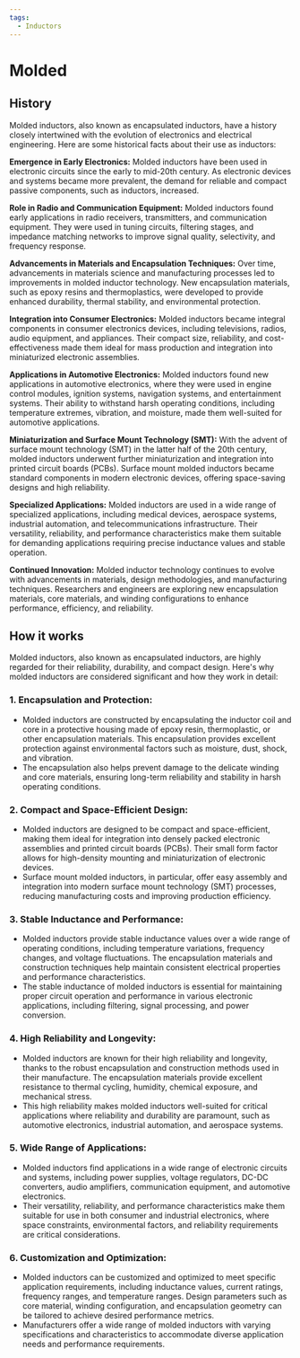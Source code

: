 ```yaml
---
tags:
  - Inductors
---
```


# Molded

## History

Molded inductors, also known as encapsulated inductors, have a history closely intertwined with the evolution of electronics and electrical engineering. Here are some historical facts about their use as inductors:

**Emergence in Early Electronics:** Molded inductors have been used in electronic circuits since the early to mid-20th century. As electronic devices and systems became more prevalent, the demand for reliable and compact passive components, such as inductors, increased.

**Role in Radio and Communication Equipment:** Molded inductors found early applications in radio receivers, transmitters, and communication equipment. They were used in tuning circuits, filtering stages, and impedance matching networks to improve signal quality, selectivity, and frequency response.

**Advancements in Materials and Encapsulation Techniques:** Over time, advancements in materials science and manufacturing processes led to improvements in molded inductor technology. New encapsulation materials, such as epoxy resins and thermoplastics, were developed to provide enhanced durability, thermal stability, and environmental protection.

**Integration into Consumer Electronics:** Molded inductors became integral components in consumer electronics devices, including televisions, radios, audio equipment, and appliances. Their compact size, reliability, and cost-effectiveness made them ideal for mass production and integration into miniaturized electronic assemblies.

**Applications in Automotive Electronics:** Molded inductors found new applications in automotive electronics, where they were used in engine control modules, ignition systems, navigation systems, and entertainment systems. Their ability to withstand harsh operating conditions, including temperature extremes, vibration, and moisture, made them well-suited for automotive applications.

**Miniaturization and Surface Mount Technology (SMT):** With the advent of surface mount technology (SMT) in the latter half of the 20th century, molded inductors underwent further miniaturization and integration into printed circuit boards (PCBs). Surface mount molded inductors became standard components in modern electronic devices, offering space-saving designs and high reliability.

**Specialized Applications:** Molded inductors are used in a wide range of specialized applications, including medical devices, aerospace systems, industrial automation, and telecommunications infrastructure. Their versatility, reliability, and performance characteristics make them suitable for demanding applications requiring precise inductance values and stable operation.

**Continued Innovation:** Molded inductor technology continues to evolve with advancements in materials, design methodologies, and manufacturing techniques. Researchers and engineers are exploring new encapsulation materials, core materials, and winding configurations to enhance performance, efficiency, and reliability.

## How it works

Molded inductors, also known as encapsulated inductors, are highly regarded for their reliability, durability, and compact design. Here's why molded inductors are considered significant and how they work in detail:

### 1. Encapsulation and Protection:
   - Molded inductors are constructed by encapsulating the inductor coil and core in a protective housing made of epoxy resin, thermoplastic, or other encapsulation materials. This encapsulation provides excellent protection against environmental factors such as moisture, dust, shock, and vibration.
   - The encapsulation also helps prevent damage to the delicate winding and core materials, ensuring long-term reliability and stability in harsh operating conditions.

### 2. Compact and Space-Efficient Design:
   - Molded inductors are designed to be compact and space-efficient, making them ideal for integration into densely packed electronic assemblies and printed circuit boards (PCBs). Their small form factor allows for high-density mounting and miniaturization of electronic devices.
   - Surface mount molded inductors, in particular, offer easy assembly and integration into modern surface mount technology (SMT) processes, reducing manufacturing costs and improving production efficiency.

### 3. Stable Inductance and Performance:
   - Molded inductors provide stable inductance values over a wide range of operating conditions, including temperature variations, frequency changes, and voltage fluctuations. The encapsulation materials and construction techniques help maintain consistent electrical properties and performance characteristics.
   - The stable inductance of molded inductors is essential for maintaining proper circuit operation and performance in various electronic applications, including filtering, signal processing, and power conversion.

### 4. High Reliability and Longevity:
   - Molded inductors are known for their high reliability and longevity, thanks to the robust encapsulation and construction methods used in their manufacture. The encapsulation materials provide excellent resistance to thermal cycling, humidity, chemical exposure, and mechanical stress.
   - This high reliability makes molded inductors well-suited for critical applications where reliability and durability are paramount, such as automotive electronics, industrial automation, and aerospace systems.

### 5. Wide Range of Applications:
   - Molded inductors find applications in a wide range of electronic circuits and systems, including power supplies, voltage regulators, DC-DC converters, audio amplifiers, communication equipment, and automotive electronics.
   - Their versatility, reliability, and performance characteristics make them suitable for use in both consumer and industrial electronics, where space constraints, environmental factors, and reliability requirements are critical considerations.

### 6. Customization and Optimization:
   - Molded inductors can be customized and optimized to meet specific application requirements, including inductance values, current ratings, frequency ranges, and temperature ranges. Design parameters such as core material, winding configuration, and encapsulation geometry can be tailored to achieve desired performance metrics.
   - Manufacturers offer a wide range of molded inductors with varying specifications and characteristics to accommodate diverse application needs and performance requirements.
